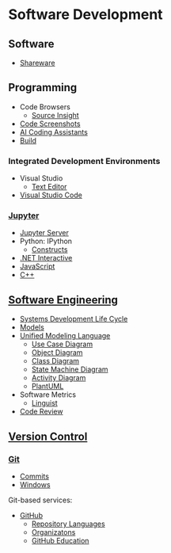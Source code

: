 # Software Development
## Software
- [Shareware](Software/Shareware.md)

## Programming
- Code Browsers
  - [Source Insight](Programming/Code%20Browsers/Source%20Insight.md)
- [Code Screenshots](Programming/Code%20Screenshots.md)
- [AI Coding Assistants](Programming/AI%20Coding%20Assistants.md)
- [Build](Programming/Build.md)

### Integrated Development Environments
- Visual Studio
  - [Text Editor](Programming/IDEs/Visual%20Studio/Text%20Editor.md)
- [Visual Studio Code](Programming/IDEs/Visual%20Studio%20Code/README.md)

### [Jupyter](Programming/Jupyter/README.md)
- [Jupyter Server](Programming/Jupyter/Jupyter%20Server.md)
- Python: IPython
  - [Constructs](Programming/Jupyter/IPython/Constructs.md)
- [.NET Interactive](Programming/Jupyter/.NET%20Interactive/README.md)
- [JavaScript](Programming/Jupyter/JS/README.md)
- [C++](Programming/Jupyter/C++/README.md)

## [Software Engineering](Software%20Engineering/README.md)
- [Systems Development Life Cycle](Software%20Engineering/SDLC.md)
- [Models](Software%20Engineering/Models.md)
- [Unified Modeling Language](Software%20Engineering/UML/README.md)
  - [Use Case Diagram](Software%20Engineering/UML/Use%20Case%20Diagram.md)
  - [Object Diagram](Software%20Engineering/UML/Object%20Diagram.md)
  - [Class Diagram](Software%20Engineering/UML/Class%20Diagram.md)
  - [State Machine Diagram](Software%20Engineering/UML/State%20Machine%20Diagram.md)
  - [Activity Diagram](Software%20Engineering/UML/Activity%20Diagram.md)
  - [PlantUML](Software%20Engineering/UML/PlantUML.md)
- Software Metrics
  - [Linguist](Software%20Engineering/Metrics/Linguist.md)
- [Code Review](Software%20Engineering/Code%20Review.md)

## [Version Control](Version%20Control/README.md)
### [Git](Version%20Control/Git/README.md)
- [Commits](Version%20Control/Git/Commits.md)
- [Windows](Version%20Control/Git/Windows.md)

Git-based services:
- [GitHub](Version%20Control/Git/GitHub/README.md)
  - [Repository Languages](Version%20Control/Git/GitHub/Repository%20Languages.md)
  - [Organizatons](Version%20Control/Git/GitHub/Organizations.md)
  - [GitHub Education](Version%20Control/Git/GitHub/Education.md)